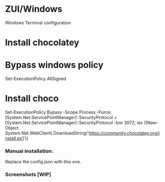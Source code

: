 <h1>ZUI/Windows</h1>

Windows Terminal configuration

<h1>Install chocolatey</h1>

# Bypass windows policy
Set-ExecutionPolicy AllSigned

# Install choco
Set-ExecutionPolicy Bypass -Scope Process -Force; [System.Net.ServicePointManager]::SecurityProtocol = [System.Net.ServicePointManager]::SecurityProtocol -bor 3072; iex ((New-Object System.Net.WebClient).DownloadString('https://community.chocolatey.org/install.ps1'))

<h3>Manual installation:</h3>

Replace the config.json with this one.

<h3>Screenshots [WIP]</h3>
